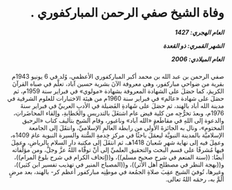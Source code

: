 <h1 dir="rtl">وفاة الشيخ صفي الرحمن المباركفوري .</h1>

<h5 dir="rtl">العام الهجري:  1427

الشهر القمري: ذو القعدة

العام الميلادي: 2006</h5>

<p dir="rtl">صفي الرحمن بن عبد الله بن محمد أكبر المباركفوري الأعظمي، وُلد في 6 يونيو 1943م بقرية من ضواحي مباركفور، وهي معروفة الآنَ بشرية حسين آباد، تعلَّم في صباه القرآنَ الكريمَ، كما حصَلَ على الشهادة المعروفة بشهادة «مولوي» في فبراير سنة 1959م، ثم حصَلَ على شهادة «عالم» في فبراير سنة 1960م من هيئة الاختبارات للعلوم الشرقية في مدينة الله أباد بالهند، ثم حصَلَ على شَهادةِ الفَضيلة في الأدبِ العربيِّ في فبراير سنةَ 1976م، وبعدَ تخرُّجِه من كلية فيض عام اشتغَلَ بالتدريسِ والخَطابةِ، وإلقاء المحاضَراتِ، والدعوة إلى اللهِ في مقاطَعةِ «الله آباد» وناغبور، وقام الشيخ بتأليف كتاب «الرحيق المختوم»، ونال به الجائزةَ الأُولى من رابطة العالمِ الإسلاميِّ، وانتقَلَ إلى الجامعة الإسلاميَّة بالمدينة النبويَّة ليعمَلَ باحثًا في مركزِ خِدمةِ السُّنة والسيرة النبوية عامَ 1409ه، وعمِلَ فيه إلى نهاية شهرِ شَعبانَ 1418هـ، ثم انتقَلَ إلى مكتبة دارِ السلام بالرياضِ، وعمِلَ فيها مُشرفًا على قسم البحث والتحقيق العلميِّ إلى أنْ توفَّاه اللهُ عزَّ وجلَّ، ومن مؤلَّفاته أيضًا: ((سنة المنعم في شرح صحيح مسلم))، و((إتحاف الكرام في شرح بلوغ المرام))، و((بهجة النظر في مصطلح أهل الأثر))، و((المصباح المنير في تهذيب تفسير ابن كثير))، وغيرها، تُوفيَ الشيخ عقِبَ صلاةِ الجمُعة في موطِنِه مباركفور أعظم كر- بالهند، بعد مرضٍ ألَمَّ به، رحمَه اللهُ تعالى.</p></br>
